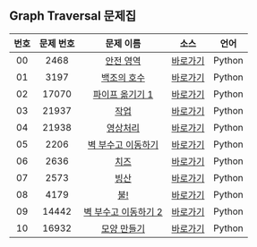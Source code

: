 ## Graph Traversal 문제집

| 번호  | 문제 번호 |                           문제 이름                           |         소스         |  언어  |
| :---: | :-------: | :-----------------------------------------------------------: | :------------------: | :----: |
|  00   |   2468    |       [안전 영역](https://www.acmicpc.net/problem/2468)       | [바로가기](../2468)  | Python |
|  01   |   3197    |      [백조의 호수](https://www.acmicpc.net/problem/3197)      | [바로가기](../3197)  | Python |
|  02   |   17070   |   [파이프 옮기기 1](https://www.acmicpc.net/problem/17070)    | [바로가기](../17070) | Python |
|  03   |   21937   |         [작업](https://www.acmicpc.net/problem/21937)         | [바로가기](../21937) | Python |
|  04   |   21938   |       [영상처리](https://www.acmicpc.net/problem/21938)       | [바로가기](../21938) | Python |
|  05   |   2206    |  [벽 부수고 이동하기](https://www.acmicpc.net/problem/2206)   | [바로가기](../2206)  | Python |
|  06   |   2636    |         [치즈](https://www.acmicpc.net/problem/2636)          | [바로가기](../2636)  | Python |
|  07   |   2573    |         [빙산](https://www.acmicpc.net/problem/2573)          | [바로가기](../2573)  | Python |
|  08   |   4179    |          [불!](https://www.acmicpc.net/problem/4179)          | [바로가기](../4179)  | Python |
|  09   |   14442   | [벽 부수고 이동하기 2](https://www.acmicpc.net/problem/14442) | [바로가기](../14442) | Python |
|  10   |   16932   |     [모양 만들기](https://www.acmicpc.net/problem/16932)      | [바로가기](../16932) | Python |
